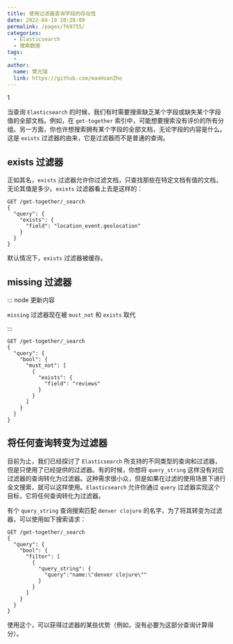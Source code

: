 ```yaml
---
title: 使用过滤器查询字段的存在性
date: 2022-04-19 20:28:09
permalink: /pages/f69755/
categories:
  - Elasticsearch
  - 搜索数据
tags:
  - 
author: 
  name: 樊光瑞
  link: https://github.com/maoHuanZhe
---
```


1

当查询 `Elasticsearch` 的时候，我们有时需要搜索缺乏某个字段或缺失某个字段值的全部文档。例如，在 `get-together` 索引中，可能想要搜索没有评价的所有分组。另一方面，你也许想搜索拥有某个字段的全部文档，无论字段的内容是什么。这是 `exists` 过滤器的由来，它是过滤器而不是普通的查询。

## exists 过滤器

正如其名，`exists` 过滤器允许你过滤文档，只查找那些在特定文档有值的文档，无论其值是多少。`exists` 过滤器看上去是这样的：

```http
GET /get-together/_search
{
  "query": {
    "exists": {
      "field": "location_event.geolocation"
    }
  }
}
```

默认情况下，`exists` 过滤器被缓存。

## missing 过滤器

::: node 更新内容

`missing` 过滤器现在被 `must_not` 和 `exists` 取代

:::

```http
GET /get-together/_search
{
  "query": {
    "bool": {
      "must_not": [
        {
          "exists": {
            "field": "reviews"
          }
        }
      ]
    }
  }
}
```

## 将任何查询转变为过滤器

目前为止，我们已经探讨了 `Elasticsearch` 所支持的不同类型的查询和过滤器，但是只使用了已经提供的过滤器。有的时候，你想将 `query_string` 这样没有对应过滤器的查询转化为过滤器。这种需求很小众，但是如果在过滤的使用场景下进行全文搜索，就可以这样使用。`Elasticsearch` 允许你通过 `query` 过滤器实现这个目标，它将任何查询转化为过滤器。

有个 `query_string` 查询搜索匹配 `denver clojure` 的名字，为了将其转变为过滤器，可以使用如下搜索请求：

```http
GET /get-together/_search
{
  "query": {
    "bool": {
      "filter": [
        {
          "query_string": {
            "query":"name:\"denver clojure\""
          }
        }
      ]
    }
  }
}
```

使用这个，可以获得过滤器的某些优势（例如，没有必要为这部分查询计算得分）。

